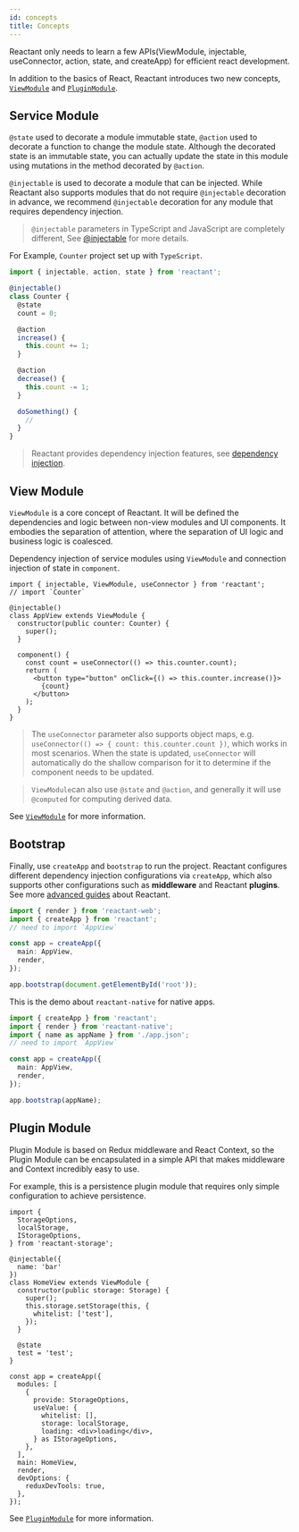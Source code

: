 ```yaml
---
id: concepts
title: Concepts
---
```


Reactant only needs to learn a few APIs(ViewModule, injectable, useConnector, action, state, and createApp) for efficient react development.

In addition to the basics of React, Reactant introduces two new concepts, [`ViewModule`](#view-module) and [`PluginModule`](#plugin-module).

## Service Module

`@state` used to decorate a module immutable state, `@action` used to decorate a function to change the module state. Although the decorated state is an immutable state, you can actually update the state in this module using mutations in the method decorated by `@action`.

`@injectable` is used to decorate a module that can be injected. While Reactant also supports modules that do not require `@injectable` decoration in advance, we recommend `@injectable` decoration for any module that requires dependency injection.

> `@injectable` parameters in TypeScript and JavaScript are completely different, See [@injectable](api/reactant-di/modules/_decorators_injectable_.md) for more details.

For Example, `Counter` project set up with `TypeScript`.

```ts
import { injectable, action, state } from 'reactant';

@injectable()
class Counter {
  @state
  count = 0;

  @action
  increase() {
    this.count += 1;
  }

  @action
  decrease() {
    this.count -= 1;
  }

  doSomething() {
    //
  }
}
```

> Reactant provides dependency injection features, see [dependency injection](di.md).

## View Module

`ViewModule` is a core concept of Reactant. It will be defined the dependencies and logic between non-view modules and UI components. It embodies the separation of attention, where the separation of UI logic and business logic is coalesced.

Dependency injection of service modules using `ViewModule` and connection injection of state in `component`.

```tsx
import { injectable, ViewModule, useConnector } from 'reactant';
// import `Counter`

@injectable()
class AppView extends ViewModule {
  constructor(public counter: Counter) {
    super();
  }

  component() {
    const count = useConnector(() => this.counter.count);
    return (
      <button type="button" onClick={() => this.counter.increase()}>
        {count}
      </button>
    );
  }
}
```

> The `useConnector` parameter also supports object maps, e.g. `useConnector(() => { count: this.counter.count })`, which works in most scenarios. When the state is updated, `useConnector` will automatically do the shallow comparison for it to determine if the component needs to be updated.

> `ViewModule`can also use `@state` and `@action`, and generally it will use `@computed` for computing derived data.

See [`ViewModule`](api/reactant-module/classes/_core_view_.viewmodule.md) for more information.

## Bootstrap

Finally, use `createApp` and `bootstrap` to run the project. Reactant configures different dependency injection configurations via `createApp`, which also supports other configurations such as **middleware** and Reactant **plugins**. See more [advanced guides](di.md) about Reactant.

```ts
import { render } from 'reactant-web';
import { createApp } from 'reactant';
// need to import `AppView`

const app = createApp({
  main: AppView,
  render,
});

app.bootstrap(document.getElementById('root'));
```

This is the demo about `reactant-native` for native apps.

```ts
import { createApp } from 'reactant';
import { render } from 'reactant-native';
import { name as appName } from './app.json';
// need to import `AppView`

const app = createApp({
  main: AppView,
  render,
});

app.bootstrap(appName);
```

## Plugin Module

Plugin Module is based on Redux middleware and React Context, so the Plugin Module can be encapsulated in a simple API that makes middleware and Context incredibly easy to use.

For example, this is a persistence plugin module that requires only simple configuration to achieve persistence.

```tsx
import {
  StorageOptions,
  localStorage,
  IStorageOptions,
} from 'reactant-storage';

@injectable({
  name: 'bar'
})
class HomeView extends ViewModule {
  constructor(public storage: Storage) {
    super();
    this.storage.setStorage(this, {
      whitelist: ['test'],
    });
  }

  @state
  test = 'test';
}

const app = createApp({
  modules: [
    {
      provide: StorageOptions,
      useValue: {
        whitelist: [],
        storage: localStorage,
        loading: <div>loading</div>,
      } as IStorageOptions,
    },
  ],
  main: HomeView,
  render,
  devOptions: {
    reduxDevTools: true,
  },
});
```

See [`PluginModule`](api/reactant-module/classes/_core_plugin_.pluginmodule.md) for more information.
